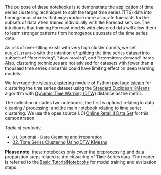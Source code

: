 The purpose of these notebooks is to demonstrate the application of time series clustering techniques to split the target time series (TTS) data into homogenous chunks that *may* produce more accurate forecasts for the subsets of data when trained individually with the Forecast service. The intuition is that training Forecast models with clustered data will allow them to learn stronger patterns from homogenous subsets of the time series data. 

As risk of over-fitting exists with very high cluster counts, we set `num_clusters=3` with the intention of splitting the time series dataset into subsets of "fast moving", "slow moving", and "intermittent demand" items. Also, clustering techniques are not advised for datasets with fewer than a thousand time series since this could have limiting effect on deep learning models. 

We leverage the [tslearn.clustering](https://tslearn.readthedocs.io/en/stable/gen_modules/tslearn.clustering.html#module-tslearn.clustering) module of Python package [tslearn](https://github.com/tslearn-team/tslearn) for clustering the time series dataset using the [Standard Euclidean KMeans](https://tslearn.readthedocs.io/en/stable/auto_examples/clustering/plot_kmeans.html#sphx-glr-auto-examples-clustering-plot-kmeans-py) algorithm with [Dynamic Time Warping (DTW)](https://en.wikipedia.org/wiki/Dynamic_time_warping) distance as the metric.

The collection includes two notebooks, the first is optional relating to data cleaning / processing; and the main notebook relating to time series clustering. We use the open source UCI [Online Retail II Data Set](https://archive.ics.uci.edu/ml/datasets/Online+Retail+II) for this demonstration.

*Table of contents:*

- [01. Optional - Data Cleaning and Preparation](https://github.com/aws-samples/amazon-forecast-samples/blob/master/notebooks/advanced/Clustering_Preprocessing/01.%20Optional%20-%20Data%20Cleaning%20and%20Preparation.ipynb)
- [02. Time Series Clustering Using DTW KMeans](https://github.com/aws-samples/amazon-forecast-samples/blob/master/notebooks/advanced/Clustering_Preprocessing/02.%20Time%20Series%20Clustering%20Using%20DTW%20KMeans.ipynb)

**Please note**, these notebooks only cover the preprocessing and data preparation steps related to the clustering of Time Series data. The reader is referred to the [Basic TutorialNotebooks](https://github.com/aws-samples/amazon-forecast-samples/tree/master/notebooks/basic/Tutorial) for model training and evaluation steps.